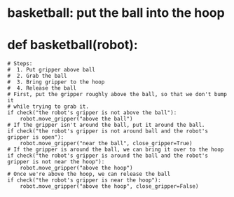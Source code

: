 # basketball: put the ball into the hoop
# def basketball(robot):
    # Steps:
    #  1. Put gripper above ball
    #  2. Grab the ball
    #  3. Bring gripper to the hoop
    #  4. Release the ball
    # First, put the gripper roughly above the ball, so that we don't bump it
    # while trying to grab it.
    if check("the robot's gripper is not above the ball"):
        robot.move_gripper("above the ball")
    # If the gripper isn't around the ball, put it around the ball.
    if check("the robot's gripper is not around ball and the robot's gripper is open"):
        robot.move_gripper("near the ball", close_gripper=True)
    # If the gripper is around the ball, we can bring it over to the hoop
    if check("the robot's gripper is around the ball and the robot's gripper is not near the hoop"):
        robot.move_gripper("above the hoop")
    # Once we're above the hoop, we can release the ball
    if check("the robot's gripper is near the hoop"):
        robot.move_gripper("above the hoop", close_gripper=False)